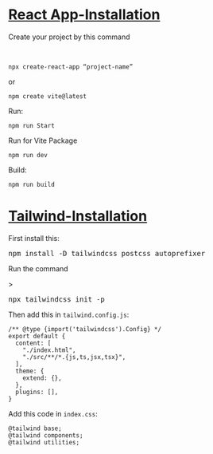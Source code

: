 [**<h1>React App-Installation</h1>**](https://github.com/chinmayakumardas/Reactjs/)
<p>Create your project by this command </p><br>
<pre><code>npx create-react-app “project-name”</code></pre>
or<br>  
<pre><code>npm create vite@latest</code></pre>

Run:<br>
<pre><code>npm run Start</code></pre>
Run for Vite Package<pre><code>npm run dev</code></pre>

Build:<br>
<pre><code>npm run build</code></pre>

[**<h1>Tailwind-Installation</h1>**](https://github.com/chinmayakumardas/Reactjs/)
<p>First install this:</p>
<pre>npm install -D tailwindcss postcss autoprefixer</pre>

<p>Run the command </p>>
<pre>npx tailwindcss init -p</pre>

<p>Then add this in <code>tailwind.config.js</code>:</p>
<pre><code>/** @type {import('tailwindcss').Config} */
export default {
  content: [
    "./index.html",
    "./src/**/*.{js,ts,jsx,tsx}",
  ],
  theme: {
    extend: {},
  },
  plugins: [],
}</code></pre>

<p>Add this code in <code>index.css</code>:</p>
<pre><code>@tailwind base;
@tailwind components;
@tailwind utilities;</code></pre>


